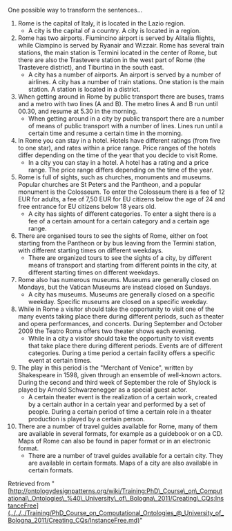 One possible way to transform the sentences...



1. Rome is the capital of Italy, it is located in the Lazio region.
	* A city is the capital of a country. A city is located in a region.
2. Rome has two airports. Fiumincino airport is served by Alitalia flights, while Ciampino is served by Ryanair and Wizzair. Rome has several train stations, the main station is Termini located in the center of Rome, but there are also the Trastevere station in the west part of Rome (the Trastevere district), and Tiburtina in the south east.
	* A city has a number of airports. An airport is served by a number of airlines. A city has a number of train stations. One station is the main station. A station is located in a district.
3. When getting around in Rome by public transport there are buses, trams and a metro with two lines (A and B). The metro lines A and B run until 00.30, and resume at 5.30 in the morning.
	* When getting around in a city by public transport there are a number of means of public transport with a number of lines. Lines run until a certain time and resume a certain time in the morning.
4. In Rome you can stay in a hotel. Hotels have different ratings (from five to one star), and rates within a price range. Price ranges of the hotels differ depending on the time of the year that you decide to visit Rome.
	* In a city you can stay in a hotel. A hotel has a rating and a price range. The price range differs depending on the time of the year.
5. Rome is full of sights, such as churches, monuments and museums. Popular churches are St Peters and the Pantheon, and a popular monument is the Colosseum. To enter the Colosseum there is a fee of 12 EUR for adults, a fee of 7,50 EUR for EU citizens below the age of 24 and free entrance for EU citizens below 18 years old.
	* A city has sights of different categories. To enter a sight there is a fee of a certain amount for a certain category and a certain age range.
6. There are organised tours to see the sights of Rome, either on foot starting from the Pantheon or by bus leaving from the Termini station, with different starting times on different weekdays.
	* There are organized tours to see the sights of a city, by different means of transport and starting from different points in the city, at different starting times on different weekdays.
7. Rome also has numerous museums. Museums are generally closed on Mondays, but the Vatican Museums are instead closed on Sundays.
	* A city has museums. Museums are generally closed on a specific weekday. Specific museums are closed on a specific weekday.
8. While in Rome a visitor should take the opportunity to visit one of the many events taking place there during different periods, such as theater and opera performances, and concerts. During September and October 2009 the Teatro Roma offers two theater shows each evening.
	* While in a city a visitor should take the opportunity to visit events that take place there during different periods. Events are of different categories. During a time period a certain facility offers a specific event at certain times.
9. The play in this period is the "Merchant of Venice", written by Shakespeare in 1598, given through an ensemble of well-known actors. During the second and third week of September the role of Shylock is played by Arnold Schwarzenegger as a special guest actor.
	* A certain theater event is the realization of a certain work, created by a certain author in a certain year and performed by a set of people. During a certain period of time a certain role in a theater production is played by a certain person.
10. There are a number of travel guides available for Rome, many of them are available in several formats, for example as a guidebook or on a CD. Maps of Rome can also be found in paper format or in an electronic format.
	* There are a number of travel guides available for a certain city. They are available in certain formats. Maps of a city are also available in certain formats.




Retrieved from "[http://ontologydesignpatterns.org/wiki/Training:PhD\_Course\_on\_Computational\_Ontologies\_%40\_University\_of\_Bologna\_2011/Creating\_CQs:InstanceFree](../../../Training/PhD_Course_on_Computational_Ontologies_@_University_of_Bologna_2011/Creating_CQs/InstanceFree.md)"